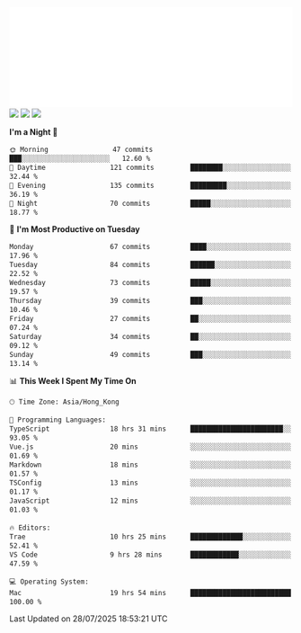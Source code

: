 <img src="./assets/header.svg" />
<img src="https://wakatime.com/share/@Shenley/f0f15f34-169b-42e7-828a-da14eca90966.svg" />
<img src="https://github-readme-stats.ykrazy.top/api/wakatime?username=shenley&langs_count=11&theme=transparent" />
<img src="https://github-readme-stats.ykrazy.top/api?username=shenlye&show_icons=true&include_all_commits=true&theme=transparent" />

<!--START_SECTION:waka-->
**I'm a Night 🦉** 

```text
🌞 Morning                47 commits          ███░░░░░░░░░░░░░░░░░░░░░░   12.60 % 
🌆 Daytime                121 commits         ████████░░░░░░░░░░░░░░░░░   32.44 % 
🌃 Evening                135 commits         █████████░░░░░░░░░░░░░░░░   36.19 % 
🌙 Night                  70 commits          █████░░░░░░░░░░░░░░░░░░░░   18.77 % 
```
📅 **I'm Most Productive on Tuesday** 

```text
Monday                   67 commits          ████░░░░░░░░░░░░░░░░░░░░░   17.96 % 
Tuesday                  84 commits          ██████░░░░░░░░░░░░░░░░░░░   22.52 % 
Wednesday                73 commits          █████░░░░░░░░░░░░░░░░░░░░   19.57 % 
Thursday                 39 commits          ███░░░░░░░░░░░░░░░░░░░░░░   10.46 % 
Friday                   27 commits          ██░░░░░░░░░░░░░░░░░░░░░░░   07.24 % 
Saturday                 34 commits          ██░░░░░░░░░░░░░░░░░░░░░░░   09.12 % 
Sunday                   49 commits          ███░░░░░░░░░░░░░░░░░░░░░░   13.14 % 
```


📊 **This Week I Spent My Time On** 

```text
🕑︎ Time Zone: Asia/Hong_Kong

💬 Programming Languages: 
TypeScript               18 hrs 31 mins      ███████████████████████░░   93.05 % 
Vue.js                   20 mins             ░░░░░░░░░░░░░░░░░░░░░░░░░   01.69 % 
Markdown                 18 mins             ░░░░░░░░░░░░░░░░░░░░░░░░░   01.57 % 
TSConfig                 13 mins             ░░░░░░░░░░░░░░░░░░░░░░░░░   01.17 % 
JavaScript               12 mins             ░░░░░░░░░░░░░░░░░░░░░░░░░   01.03 % 

🔥 Editors: 
Trae                     10 hrs 25 mins      █████████████░░░░░░░░░░░░   52.41 % 
VS Code                  9 hrs 28 mins       ████████████░░░░░░░░░░░░░   47.59 % 

💻 Operating System: 
Mac                      19 hrs 54 mins      █████████████████████████   100.00 % 
```


 Last Updated on 28/07/2025 18:53:21 UTC
<!--END_SECTION:waka-->
